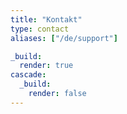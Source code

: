 ```yaml
---
title: "Kontakt"
type: contact
aliases: ["/de/support"]

_build:
  render: true
cascade:
  _build:
    render: false
---
```


